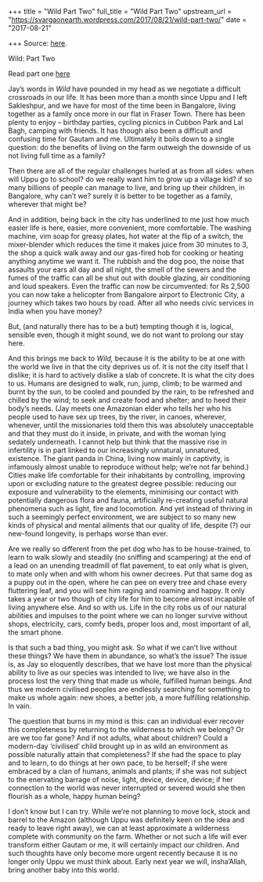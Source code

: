 +++
title = "Wild Part Two"
full_title = "Wild Part Two"
upstream_url = "https://svargaonearth.wordpress.com/2017/08/21/wild-part-two/"
date = "2017-08-21"

+++
Source: [here](https://svargaonearth.wordpress.com/2017/08/21/wild-part-two/).

Wild: Part Two

Read part one [here](https://svargaonearth.wordpress.com/2017/08/18/wild-part-one/)

Jay’s words in *Wild* have pounded in my head as we negotiate a difficult crossroads in our life. It has been more than a month since Uppu and I left Sakleshpur, and we have for most of the time been in Bangalore, living together as a family once more in our flat in Fraser Town. There has been plenty to enjoy – birthday parties, cycling picnics in Cubbon Park and Lal Bagh, camping with friends. It has though also been a difficult and confusing time for Gautam and me. Ultimately it boils down to a single question: do the benefits of living on the farm outweigh the downside of us not living full time as a family?

Then there are all of the regular challenges hurled at as from all sides: when will Uppu go to school? do we really want him to grow up a village kid? if so many billions of people can manage to live, and bring up their children, in Bangalore, why can’t we? surely it is better to be together as a family, wherever that might be?

And in addition, being back in the city has underlined to me just how much easier life is here, easier, more convenient, more comfortable. The washing machine, vim soap for greasy plates, hot water at the flip of a switch, the mixer-blender which reduces the time it makes juice from 30 minutes to 3, the shop a quick walk away and our gas-fired hob for cooking or heating anything anytime we want it. The rubbish and the dog poo, the noise that assaults your ears all day and all night, the smell of the sewers and the fumes of the traffic can all be shut out with double glazing, air conditioning and loud speakers. Even the traffic can now be circumvented: for Rs 2,500 you can now take a helicopter from Bangalore airport to Electronic City, a journey which takes two hours by road. After all who needs civic services in India when you have money?

But, (and naturally there has to be a but) tempting though it is, logical, sensible even, though it might sound, we do not want to prolong our stay here.

And this brings me back to *Wild,* because it is the ability to be at one with the world we live in that the city deprives us of. It is not the city itself that I dislike; it is hard to actively dislike a slab of concrete. It is what the city does to us. Humans are designed to walk, run, jump, climb; to be warmed and burnt by the sun, to be cooled and pounded by the rain, to be refreshed and chilled by the wind; to seek and create food and shelter; and to heed their body’s needs. (Jay meets one Amazonian elder who tells her who his people used to have sex up trees, by the river, in canoes, wherever, whenever, until the missionaries told them this was absolutely unacceptable and that they must do it inside, in private, and with the woman lying sedately underneath. I cannot help but think that the massive rise in infertility is in part linked to our increasingly unnatural, unnatured, existence. The giant panda in China, living now mainly in captivity, is infamously almost unable to reproduce without help; we’re not far behind.) Cities make life comfortable for their inhabitants by controlling, improving upon or excluding nature to the greatest degree possible: reducing our exposure and vulnerability to the elements, minimising our contact with potentially dangerous flora and fauna, artificially re-creating useful natural phenomena such as light, fire and locomotion. And yet instead of thriving in such a seemingly perfect environment, we are subject to so many new kinds of physical and mental ailments that our quality of life, despite (?) our new-found longevity, is perhaps worse than ever.

Are we really so different from the pet dog who has to be house-trained, to learn to walk slowly and steadily (no sniffing and scampering) at the end of a lead on an unending treadmill of flat pavement, to eat only what is given, to mate only when and with whom his owner decrees. Put that same dog as a puppy out in the open, where he can pee on every tree and chase every fluttering leaf, and you will see him raging and roaming and happy. It only takes a year or two though of city life for him to become almost incapable of living anywhere else. And so with us. Life in the city robs us of our natural abilities and impulses to the point where we can no longer survive without shops, electricity, cars, comfy beds, proper loos and, most important of all, the smart phone.

Is that such a bad thing, you might ask. So what if we can’t live without these things? We have them in abundance, so what’s the issue? The issue is, as Jay so eloquently describes, that we have lost more than the physical ability to live as our species was intended to live; we have also in the process lost the very thing that made us whole, fulfilled human beings. And thus we modern civilised peoples are endlessly searching for something to make us whole again: new shoes, a better job, a more fulfilling relationship. In vain.

The question that burns in my mind is this: can an individual ever recover this completeness by returning to the wilderness to which we belong? Or are we too far gone? And if not adults, what about children? Could a modern-day ‘civilised’ child brought up in as wild an environment as possible naturally attain that completeness? If she had the space to play and to learn, to do things at her own pace, to be herself; if she were embraced by a clan of humans, animals and plants; if she was not subject to the enervating barrage of noise, light, device, device, device; if her connection to the world was never interrupted or severed would she then flourish as a whole, happy human being?

I don’t know but I can try. While we’re not planning to move lock, stock and barrel to the Amazon (although Uppu was definitely keen on the idea and ready to leave right away), we can at least approximate a wilderness complete with community on the farm. Whether or not such a life will ever transform either Gautam or me, it will certainly impact our children. And such thoughts have only become more urgent recently because it is no longer only Uppu we must think about. Early next year we will, insha’Allah, bring another baby into this world.
